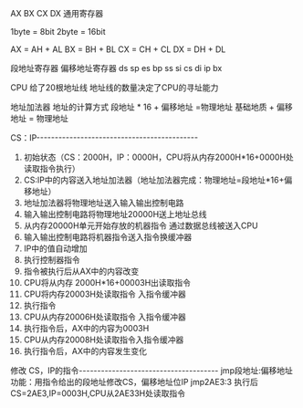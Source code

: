 AX BX CX DX 通用寄存器


1byte = 8bit
2byte = 16bit

AX = AH + AL
BX = BH + BL
CX = CH + CL
DX = DH + DL


段地址寄存器  偏移地址寄存器
ds              sp
es              bp
ss              si
cs              di
                ip
                bx



CPU 给了20根地址线
地址线的数量决定了CPU的寻址能力

地址加法器   地址的计算方式
段地址  * 16 + 偏移地址 =物理地址
基础地质 + 偏移地址 = 物理地址

CS：IP--------------------------------------------

1. 初始状态（CS：2000H，IP：0000H，CPU将从内存2000H*16+0000H处读取指令执行）
2. CS:IP中的内容送入地址加法器（地址加法器完成：物理地址=段地址*16+偏移地址）
3. 地址加法器将物理地址送入输入输出控制电路
4. 输入输出控制电路将物理地址20000H送上地址总线
5. 从内存20000H单元开始存放的机器指令 通过数据总线被送入CPU
6. 输入输出控制电路将机器指令送入指令换缓冲器
7. IP中的值自动增加
8. 执行控制器指令 
9. 指令被执行后从AX中的内容改变
10. CPU将从内存 2000H*16+00003H出读取指令
11. CPU将内存20003H处读取指令 入指令缓冲器
12. 执行指令
13. CPU从内存20006H处读取指令 入指令缓冲器
14. 执行指令后，AX中的内容为0003H
15. CPU从内存20008H处读取指令入指令缓冲器
16. 执行指令后，AX中的内容发生变化

修改 CS，IP的指令--------------------------------------
jmp段地址:偏移地址 
功能：用指令给出的段地址修改CS，偏移地址位IP
jmp2AE3:3 执行后 CS=2AE3,IP=0003H,CPU从2AE33H处读取指令
